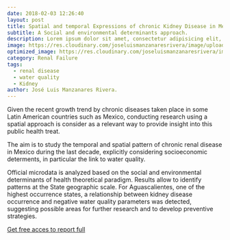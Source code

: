 ```yaml
---
date: 2018-02-03 12:26:40
layout: post
title: Spatial and temporal Expressions of chronic Kidney Disease in Mexico 
subtitle: A Social and environmental determinants approach.
description: Lorem ipsum dolor sit amet, consectetur adipisicing elit, sed do eiusmod tempor incididunt ut labore et dolore magna aliqua.
image: https://res.cloudinary.com/joseluismanzanaresrivera/image/upload/v1585264131/dialisis-title-image_tcm7-217595_fk8xkr.jpg
optimized_image: https://res.cloudinary.com/joseluismanzanaresrivera/image/upload/v1585264131/dialisis-title-image_tcm7-217595_fk8xkr.jpg
category: Renal Failure
tags:
  - renal disease
  - water quality
  - Kidney
author: José Luis Manzanares Rivera.
---
```



Given the recent growth trend by chronic diseases taken place in some Latin American countries such as Mexico, conducting research using a spatial approach is consider as a relevant way to provide insight into this public health treat. 

The aim is to study the temporal and spatial pattern of chronic renal disease in Mexico during the last decade, explicitly considering socioeconomic determents, in particular the link to water quality.

Official microdata is analyzed based on the social and environmental determinants of health theoretical paradigm. Results allow to identify patterns at the State geographic
scale. For Aguascalientes, one of the highest occurrence states, a relationship between kidney disease occurrence and negative water quality parameters was detected, suggesting possible areas for further research and to develop preventive strategies.




[Get free acces to report full](http://docs.wixstatic.com/ugd/59a6db_ae95ca0f66f9482eb723e34b248dda49.pdf)

